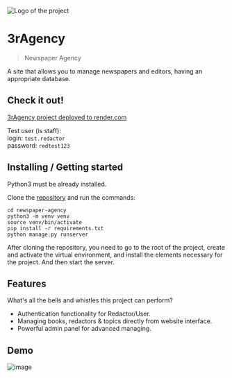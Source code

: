 ![Logo of the project](https://i.ibb.co/4FxS3nG/github.png)

# 3rAgency
> Newspaper Agency

A site that allows you to manage newspapers and editors, having an appropriate database.

## Check it out!

[3rAgency project deployed to render.com](https://threeragency.onrender.com)

Test user (is staff):  
login: `test.redactor`  
password: `redtest123`

## Installing / Getting started

Python3 must be already installed.

Clone the [repository](https://github.com/ketstap162/newspaper-agency) and run the commands:

```shell
cd newspaper-agency
python3 -m venv venv
source venv/bin/activate
pip install -r requirements.txt
python manage.py runserver
```

After cloning the repository, you need to go to the root of the project, create and activate the virtual environment, and install the elements necessary for the project. And then start the server.

## Features

What's all the bells and whistles this project can perform?
* Authentication functionality for Redactor/User.
* Managing books, redactors & topics directly from website interface.
* Powerful admin panel for advanced managing.

## Demo
![image](https://user-images.githubusercontent.com/72568844/204335794-56fe003a-7d42-48de-86f7-bfba940b84ec.png)
